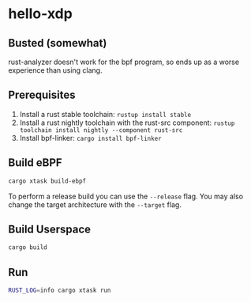 # hello-xdp

## Busted (somewhat)

rust-analyzer doesn't work for the bpf program, so ends up as a worse experience than using clang.

## Prerequisites

1. Install a rust stable toolchain: `rustup install stable`
1. Install a rust nightly toolchain with the rust-src component: `rustup toolchain install nightly --component rust-src`
1. Install bpf-linker: `cargo install bpf-linker`

## Build eBPF

```bash
cargo xtask build-ebpf
```

To perform a release build you can use the `--release` flag.
You may also change the target architecture with the `--target` flag.

## Build Userspace

```bash
cargo build
```

## Run

```bash
RUST_LOG=info cargo xtask run
```
